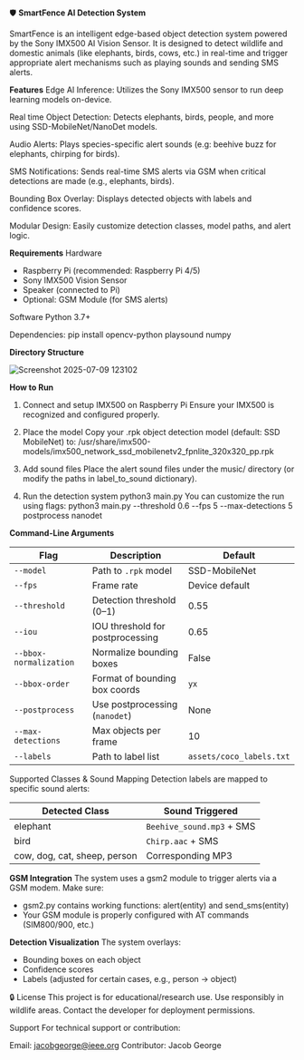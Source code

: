 🛡️ **SmartFence AI Detection System**

SmartFence is an intelligent edge-based object detection system powered by the Sony IMX500 AI Vision Sensor. It is designed to detect wildlife and domestic animals (like elephants, birds, cows, etc.) in real-time and trigger appropriate alert mechanisms such as playing sounds and sending SMS alerts.

**Features**
Edge AI Inference: Utilizes the Sony IMX500 sensor to run deep learning models on-device.

Real time Object Detection: Detects elephants, birds, people, and more using SSD-MobileNet/NanoDet models.

Audio Alerts: Plays species-specific alert sounds (e.g: beehive buzz for elephants, chirping for birds).

SMS Notifications: Sends real-time SMS alerts via GSM when critical detections are made (e.g., elephants, birds).

Bounding Box Overlay: Displays detected objects with labels and confidence scores.

Modular Design: Easily customize detection classes, model paths, and alert logic.

**Requirements**
Hardware
- Raspberry Pi (recommended: Raspberry Pi 4/5)
- Sony IMX500 Vision Sensor
- Speaker (connected to Pi)
- Optional: GSM Module (for SMS alerts)

Software
Python 3.7+

Dependencies:
pip install opencv-python playsound numpy


**Directory Structure**



![Screenshot 2025-07-09 123102](https://github.com/user-attachments/assets/f280f271-2b7a-40f9-89de-9a0fd4c7ea9c)



**How to Run**
1. Connect and setup IMX500 on Raspberry Pi
Ensure your IMX500 is recognized and configured properly.

2. Place the model
Copy your .rpk object detection model (default: SSD MobileNet) to:
/usr/share/imx500-models/imx500_network_ssd_mobilenetv2_fpnlite_320x320_pp.rpk

4. Add sound files
Place the alert sound files under the music/ directory (or modify the paths in label_to_sound dictionary).

5. Run the detection system
python3 main.py
You can customize the run using flags:
python3 main.py --threshold 0.6 --fps 5 --max-detections 5 postprocess nanodet

**Command-Line Arguments**

| Flag                   | Description                      | Default                  |
| ---------------------- | -------------------------------- | ------------------------ |
| `--model`              | Path to `.rpk` model             | SSD-MobileNet            |
| `--fps`                | Frame rate                       | Device default           |
| `--threshold`          | Detection threshold (0–1)        | 0.55                     |
| `--iou`                | IOU threshold for postprocessing | 0.65                     |
| `--bbox-normalization` | Normalize bounding boxes         | False                    |
| `--bbox-order`         | Format of bounding box coords    | `yx`                     |
| `--postprocess`        | Use postprocessing (`nanodet`)   | None                     |
| `--max-detections`     | Max objects per frame            | 10                       |
| `--labels`             | Path to label list               | `assets/coco_labels.txt` |


Supported Classes & Sound Mapping
Detection labels are mapped to specific sound alerts:

| Detected Class               | Sound Triggered           |
| ---------------------------- | ------------------------- |
| elephant                     | `Beehive_sound.mp3` + SMS |
| bird                         | `Chirp.aac` + SMS         |
| cow, dog, cat, sheep, person | Corresponding MP3         |


**GSM Integration**
The system uses a gsm2 module to trigger alerts via a GSM modem. Make sure:

- gsm2.py contains working functions: alert(entity) and send_sms(entity)
- Your GSM module is properly configured with AT commands (SIM800/900, etc.)

**Detection Visualization**
The system overlays:

- Bounding boxes on each object
- Confidence scores
- Labels (adjusted for certain cases, e.g., person → object)

🔒 License
This project is for educational/research use. Use responsibly in wildlife areas. Contact the developer for deployment permissions.

Support
For technical support or contribution:

Email: jacobgeorge@ieee.org
Contributor: Jacob George



